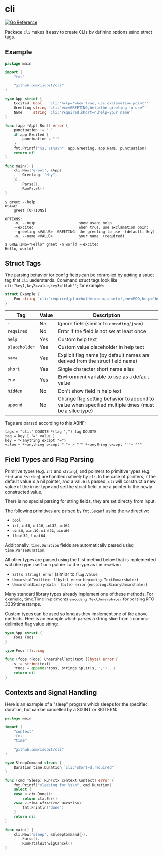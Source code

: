 # cli

[![Go Reference](https://pkg.go.dev/badge/github.com/isobit/cli.svg)](https://pkg.go.dev/github.com/isobit/cli)

Package `cli` makes it easy to create CLIs by defining options using struct
tags.

## Example

```go
package main

import (
	"fmt"

	"github.com/isobit/cli"
)

type App struct {
	Excited  bool   `cli:"help='when true, use exclamation point'"`
	Greeting string `cli:"env=GREETING,help=the greeting to use"`
	Name     string `cli:"required,short=n,help=your name"`
}

func (app *App) Run() error {
	punctuation := "."
	if app.Excited {
		punctuation = "!"
	}
	fmt.Printf("%s, %s%s\n", app.Greeting, app.Name, punctuation)
	return nil
}

func main() {
	cli.New("greet", &App{
		Greeting: "Hey",
	}).
		Parse().
		RunFatal()
}
```

```console
$ greet --help
USAGE:
    greet [OPTIONS]

OPTIONS:
    -h, --help                    show usage help
    --excited                     when true, use exclamation point
    --greeting <VALUE>  GREETING  the greeting to use  (default: Hey)
    -n, --name <VALUE>            your name  (required)

$ GREETING="Hello" greet -n world --excited
Hello, world!
```

## Struct Tags

The parsing behavior for config fields can be controlled by adding a struct tag
that `cli` understands. Command struct tags look like
`cli:"key1,key2=value,key3='blah'"`; for example:

```go
struct Example {
	Foo string `cli:"required,placeholder=quux,short=f,env=FOO,help='hello, world'"`
}
```

| Tag           | Value | Description                                                                                          |
| -             | -     | -                                                                                                    |
| `-`           | No    | Ignore field (similar to `encoding/json`)                                                            |
| `required`    | No    | Error if the field is not set at least once                                                          |
| `help`        | Yes   | Custom help text                                                                                     |
| `placeholder` | Yes   | Custom value placeholder in help text                                                                |
| `name`        | Yes   | Explicit flag name (by default names are derived from the struct field name)                         |
| `short`       | Yes   | Single character short name alias                                                                    |
| `env`         | Yes   | Environment variable to use as a default value                                                       |
| `hidden`      | No    | Don't show field in help text                                                                        |
| `append`      | No    | Change flag setting behavior to append to value when specified multiple times (must be a slice type) |

Tags are parsed according to this ABNF:

	tags = "cli:" DQUOTE *(tag ",") tag DQUOTE
	tag = key [ "=" value ]
	key = *<anything except "=">
	value = *<anything except ","> / "'" *<anything except "'"> "'"

## Field Types and Flag Parsing

Primitive types (e.g. `int` and `string`), and pointers to primitive types
(e.g. `*int` and `*string`) are handled natively by `cli`. In the case of
pointers, if the default value is a nil pointer, and a value is passed, `cli`
will construct a new value of the inner type and set the struct field to be a
pointer to the newly constructed value.

There is no special parsing for string fields, they are set directly from input.

The following primitives are parsed by `fmt.Sscanf` using the `%v` directive:

- `bool`
- `int`, `int8`, `int16`, `int32`, `int64`
- `uint8`, `uint16`, `uint32`, `uint64`
- `float32`, `float64`

Additionally, `time.Duration` fields are automatically parsed using
`time.ParseDuration`.

All other types are parsed using the first method below that is implemented
with the type itself or a pointer to the type as the receiver:

- `Set(s string) error` (similar to `flag.Value`)
- `UnmarshalText(text []byte) error` (`encoding.TextUnmarshaler`)
- `UnmarshalBinary(data []byte) error` (`encoding.BinaryUnmarshaler`)

Many standard library types already implement one of these methods. For
example, time.Time implements `encoding.TextUnmarshaler` for parsing RFC 3339
timestamps.

Custom types can be used so long as they implement one of the above methods.
Here is an example which parses a string slice from a comma-delimited flag
value string:

```go
type App struct {
	Foos Foos
}

type Foos []string

func (foos *Foos) UnmarshalText(text []byte) error {
	s := string(text)
	*foos = append(*foos, strings.Split(s, ",")...)
	return nil
}
```

## Contexts and Signal Handling

Here is an example of a "sleep" program which sleeps for the specified
duration, but can be cancelled by a SIGINT or SIGTERM:

```go
package main

import (
	"context"
	"fmt"
	"time"

	"github.com/isobit/cli"
)

type SleepCommand struct {
	Duration time.Duration `cli:"short=d,required"`
}

func (cmd *Sleep) Run(ctx context.Context) error {
	fmt.Printf("sleeping for %s\n", cmd.Duration)
	select {
	case <-ctx.Done():
		return ctx.Err()
	case <-time.After(cmd.Duration):
		fmt.Println("done")
	}
	return nil
}

func main() {
	cli.New("sleep", &SleepCommand{}).
		Parse().
		RunFatalWithSigCancel()
}
```
